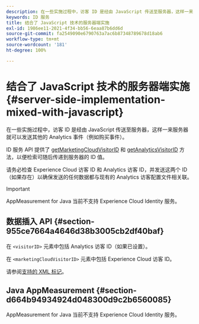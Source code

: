 ```yaml
---
description: 在一些实施过程中，访客 ID 是经由 JavaScript 传送至服务器，这样一来服务器就可以发送其他的 Analytics 事件（例如购买事件）。
keywords: ID 服务
title: 结合了 JavaScript 技术的服务器端实施
exl-id: 1986ee11-2021-4f34-bb56-6eaa87b6dd6d
source-git-commit: fa2549090e6790763a7ac6b87348789678d18ab6
workflow-type: tm+mt
source-wordcount: '181'
ht-degree: 100%

---
```


# 结合了 JavaScript 技术的服务器端实施 {#server-side-implementation-mixed-with-javascript}

在一些实施过程中，访客 ID 是经由 JavaScript 传送至服务器，这样一来服务器就可以发送其他的 Analytics 事件（例如购买事件）。

ID 服务 API 提供了 [getMarketingCloudVisitorID](../../library/get-set/getmcvid.md) 和 [getAnalyticsVisitorID](../../library/get-set/getanalyticsvisitorid.md) 方法，以便检索可随后传递到服务器的 ID 值。

请务必检查 Experience Cloud 访客 ID 和 Analytics 访客 ID，并发送这两个 ID（如果存在）以确保发送的任何数据都与现有的 Analytics 访客配置文件相关联。

>[!IMPORTANT]
>
>AppMeasurement for Java 当前不支持 Experience Cloud Identity 服务。

## 数据插入 API {#section-955ce7664a4646d38b3005cb2df40baf}

在 `<visitorID>` 元素中包括 Analytics 访客 ID（如果已设置）。

在 `<marketingCloudVisitorID>` 元素中包括 Experience Cloud 访客 ID。

请参阅[支持的 XML 标记](https://developer.adobe.com/)。

## Java AppMeasurement {#section-d664b94934924d048300d9c2b6560085}

AppMeasurement for Java 当前不支持 Experience Cloud Identity 服务。
